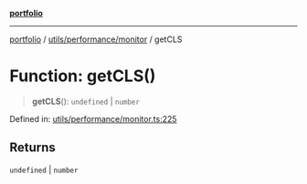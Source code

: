 [**portfolio**](../../../../README.md)

***

[portfolio](../../../../modules.md) / [utils/performance/monitor](../README.md) / getCLS

# Function: getCLS()

> **getCLS**(): `undefined` \| `number`

Defined in: [utils/performance/monitor.ts:225](https://github.com/tnorlund/Portfolio/blob/4e0c45627749364792348ff911c30399d3759e0e/portfolio/utils/performance/monitor.ts#L225)

## Returns

`undefined` \| `number`
